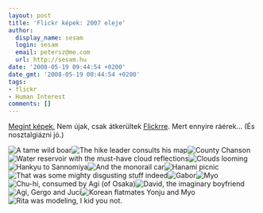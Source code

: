 ```yaml
---
layout: post
title: 'Flickr képek: 2007 eleje'
author:
  display_name: sesam
  login: sesam
  email: petersz@me.com
  url: http://sesam.hu
date: '2008-05-19 09:44:54 +0200'
date_gmt: '2008-05-19 00:44:54 +0200'
tags:
- flickr
- Human Interest
comments: []
---
```


[Megint képek.](http://www.flickr.com/photos/sesamsys/sets/72157605127719254) Nem újak, csak átkerültek [Flickrre](http://www.flickr.com/photos/sesamsys). Mert ennyire ráérek... (És nosztalgiázni jó.)

![A tame wild boar](http://farm4.static.flickr.com/3099/2503169087_69d4658e4a_s.jpg)![The hike leader consults his map](http://farm3.static.flickr.com/2390/2503169577_001b9b325f_s.jpg)![County Chanson](http://farm4.static.flickr.com/3277/2503171437_fb5ddffb6f_s.jpg)![Water reservoir with the must-have cloud reflections](http://farm4.static.flickr.com/3296/2504002780_50f7856691_s.jpg)![Clouds looming](http://farm3.static.flickr.com/2144/2503172215_7e916d5a15_s.jpg)![Hankyu to Sannomiya](http://farm3.static.flickr.com/2234/2503172461_f0f0acda4a_s.jpg)![And the monorail car](http://farm3.static.flickr.com/2048/2503172913_3f78c7db03_s.jpg)![Hanami picnic](http://farm4.static.flickr.com/3245/2504004342_29bdf10313_s.jpg)![That was some mighty disgusting stuff indeed](http://farm3.static.flickr.com/2136/2503174077_949c7eda6f_s.jpg)![Gabor](http://farm3.static.flickr.com/2329/2503175469_1fe73916a9_s.jpg)![Myo](http://farm4.static.flickr.com/3256/2504006646_77515c8d06_s.jpg)![Chu-hi, consumed by Agi \(of Osaka\)](http://farm4.static.flickr.com/3193/2503176361_a09beb4558_s.jpg)![David, the imaginary boyfriend](http://farm3.static.flickr.com/2266/2504007980_591f194d26_s.jpg)![Agi, Gergo and Juci](http://farm3.static.flickr.com/2090/2504008978_e9bc8a7f58_s.jpg)![Korean flatmates Yonju and Myo](http://farm3.static.flickr.com/2271/2504009412_6d68cc1751_s.jpg)![Rita was modeling, I kid you not.](http://farm3.static.flickr.com/2015/2504009682_b3ea0b6200_s.jpg)

